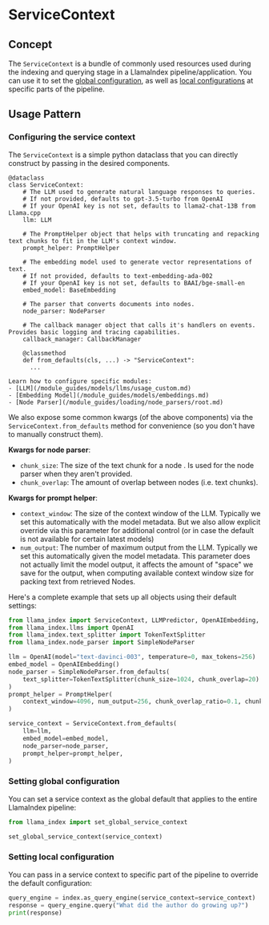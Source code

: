 # ServiceContext

## Concept

The `ServiceContext` is a bundle of commonly used resources used during the indexing and querying stage in a LlamaIndex pipeline/application.
You can use it to set the [global configuration](#setting-global-configuration), as well as [local configurations](#setting-local-configuration) at specific parts of the pipeline.

## Usage Pattern

### Configuring the service context

The `ServiceContext` is a simple python dataclass that you can directly construct by passing in the desired components.

```
@dataclass
class ServiceContext:
    # The LLM used to generate natural language responses to queries.
    # If not provided, defaults to gpt-3.5-turbo from OpenAI
    # If your OpenAI key is not set, defaults to llama2-chat-13B from Llama.cpp
    llm: LLM

    # The PromptHelper object that helps with truncating and repacking text chunks to fit in the LLM's context window.
    prompt_helper: PromptHelper

    # The embedding model used to generate vector representations of text.
    # If not provided, defaults to text-embedding-ada-002
    # If your OpenAI key is not set, defaults to BAAI/bge-small-en
    embed_model: BaseEmbedding

    # The parser that converts documents into nodes.
    node_parser: NodeParser

    # The callback manager object that calls it's handlers on events. Provides basic logging and tracing capabilities.
    callback_manager: CallbackManager

    @classmethod
    def from_defaults(cls, ...) -> "ServiceContext":
      ...
```

```{tip}
Learn how to configure specific modules:
- [LLM](/module_guides/models/llms/usage_custom.md)
- [Embedding Model](/module_guides/models/embeddings.md)
- [Node Parser](/module_guides/loading/node_parsers/root.md)
```

We also expose some common kwargs (of the above components) via the `ServiceContext.from_defaults` method
for convenience (so you don't have to manually construct them).

**Kwargs for node parser**:

- `chunk_size`: The size of the text chunk for a node . Is used for the node parser when they aren't provided.
- `chunk_overlap`: The amount of overlap between nodes (i.e. text chunks).

**Kwargs for prompt helper**:

- `context_window`: The size of the context window of the LLM. Typically we set this
  automatically with the model metadata. But we also allow explicit override via this parameter
  for additional control (or in case the default is not available for certain latest
  models)
- `num_output`: The number of maximum output from the LLM. Typically we set this
  automatically given the model metadata. This parameter does not actually limit the model
  output, it affects the amount of "space" we save for the output, when computing
  available context window size for packing text from retrieved Nodes.

Here's a complete example that sets up all objects using their default settings:

```python
from llama_index import ServiceContext, LLMPredictor, OpenAIEmbedding, PromptHelper
from llama_index.llms import OpenAI
from llama_index.text_splitter import TokenTextSplitter
from llama_index.node_parser import SimpleNodeParser

llm = OpenAI(model="text-davinci-003", temperature=0, max_tokens=256)
embed_model = OpenAIEmbedding()
node_parser = SimpleNodeParser.from_defaults(
    text_splitter=TokenTextSplitter(chunk_size=1024, chunk_overlap=20)
)
prompt_helper = PromptHelper(
    context_window=4096, num_output=256, chunk_overlap_ratio=0.1, chunk_size_limit=None
)

service_context = ServiceContext.from_defaults(
    llm=llm,
    embed_model=embed_model,
    node_parser=node_parser,
    prompt_helper=prompt_helper,
)
```

### Setting global configuration

You can set a service context as the global default that applies to the entire LlamaIndex pipeline:

```python
from llama_index import set_global_service_context

set_global_service_context(service_context)
```

### Setting local configuration

You can pass in a service context to specific part of the pipeline to override the default configuration:

```python
query_engine = index.as_query_engine(service_context=service_context)
response = query_engine.query("What did the author do growing up?")
print(response)
```
